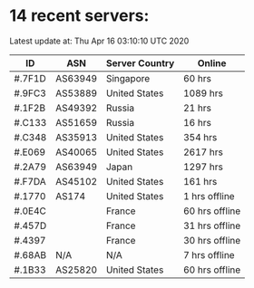 # 14 recent servers:

Latest update at: Thu Apr 16 03:10:10 UTC 2020

| ID | ASN | Server Country | Online |
| -- | --- | -------------- | ------ |
| #.7F1D | AS63949 | Singapore | 60 hrs |
| #.9FC3 | AS53889 | United States | 1089 hrs |
| #.1F2B | AS49392 | Russia | 21 hrs |
| #.C133 | AS51659 | Russia | 16 hrs |
| #.C348 | AS35913 | United States | 354 hrs |
| #.E069 | AS40065 | United States | 2617 hrs |
| #.2A79 | AS63949 | Japan | 1297 hrs |
| #.F7DA | AS45102 | United States | 161 hrs |
| #.1770 | AS174 | United States | 1 hrs offline |
| #.0E4C |  | France | 60 hrs offline |
| #.457D |  | France | 31 hrs offline |
| #.4397 |  | France | 30 hrs offline |
| #.68AB | N/A | N/A | 7 hrs offline |
| #.1B33 | AS25820 | United States | 60 hrs offline |

